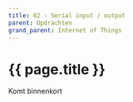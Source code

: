 ```yaml
---
title: 02 - Serial input / output
parent: Opdrachten
grand_parent: Internet of Things
---
```


# {{ page.title }}

Komt binnenkort
